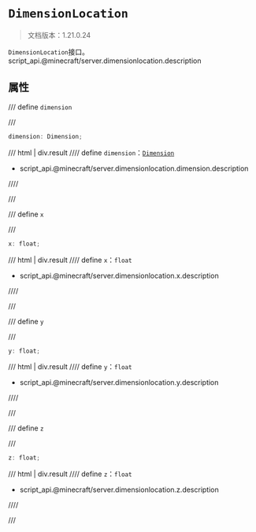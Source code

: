 # `DimensionLocation`

> 文档版本：1.21.0.24

`DimensionLocation`接口。script_api.@minecraft/server.dimensionlocation.description

## 属性

/// define
`dimension`


///

```js
dimension: Dimension;
```

/// html | div.result
//// define
`dimension`：[`Dimension`](./dimension.md)

- script_api.@minecraft/server.dimensionlocation.dimension.description


////

///


/// define
`x`


///

```js
x: float;
```

/// html | div.result
//// define
`x`：`float`

- script_api.@minecraft/server.dimensionlocation.x.description


////

///


/// define
`y`


///

```js
y: float;
```

/// html | div.result
//// define
`y`：`float`

- script_api.@minecraft/server.dimensionlocation.y.description


////

///


/// define
`z`


///

```js
z: float;
```

/// html | div.result
//// define
`z`：`float`

- script_api.@minecraft/server.dimensionlocation.z.description


////

///

